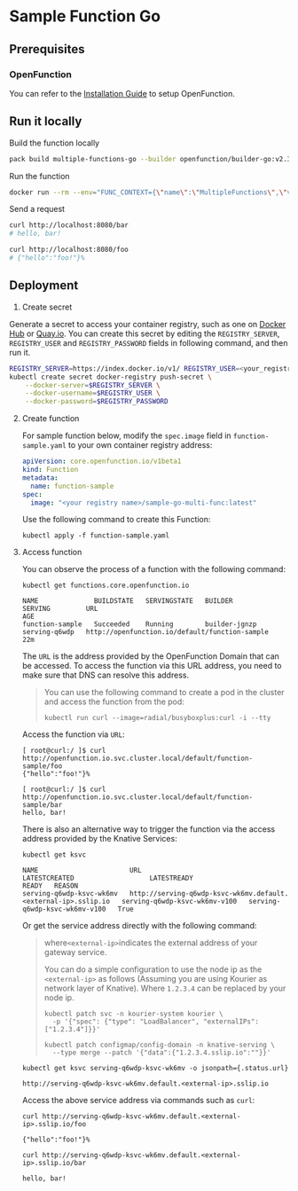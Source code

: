 # Sample Function Go

## Prerequisites

### OpenFunction

You can refer to the [Installation Guide](https://github.com/OpenFunction/OpenFunction#install-openfunction) to setup OpenFunction.

## Run it locally

Build the function locally

```sh
pack build multiple-functions-go --builder openfunction/builder-go:v2.3.0 --env FUNC_NAME="MultipleFunctions"  --env FUNC_CLEAR_SOURCE=true
```

Run the function

```sh
docker run --rm --env="FUNC_CONTEXT={\"name\":\"MultipleFunctions\",\"version\":\"v1.0.0\",\"port\":\"8080\",\"runtime\":\"Knative\"}" --env="CONTEXT_MODE=self-host" --name multiple-functions-go -p 8080:8080 multiple-functions-go
```

Send a request

```sh
curl http://localhost:8080/bar
# hello, bar!

curl http://localhost:8080/foo
# {"hello":"foo!"}%  
```


## Deployment

1. Create secret

Generate a secret to access your container registry, such as one on [Docker Hub](https://hub.docker.com/) or [Quay.io](https://quay.io/).
You can create this secret by editing the ``REGISTRY_SERVER``, ``REGISTRY_USER`` and ``REGISTRY_PASSWORD`` fields in following command, and then run it.

  ```bash
  REGISTRY_SERVER=https://index.docker.io/v1/ REGISTRY_USER=<your_registry_user> REGISTRY_PASSWORD=<your_registry_password>
  kubectl create secret docker-registry push-secret \
      --docker-server=$REGISTRY_SERVER \
      --docker-username=$REGISTRY_USER \
      --docker-password=$REGISTRY_PASSWORD
  ```

2. Create function

   For sample function below, modify the ``spec.image`` field in ``function-sample.yaml`` to your own container registry address:

    ```yaml
    apiVersion: core.openfunction.io/v1beta1
    kind: Function
    metadata:
      name: function-sample
    spec:
      image: "<your registry name>/sample-go-multi-func:latest"
    ```

   Use the following command to create this Function:

    ```shell
    kubectl apply -f function-sample.yaml
    ```

3. Access function

   You can observe the process of a function with the following command:

    ```shell
   kubectl get functions.core.openfunction.io
   
   NAME              BUILDSTATE   SERVINGSTATE   BUILDER         SERVING         URL                                              AGE
   function-sample   Succeeded    Running        builder-jgnzp   serving-q6wdp   http://openfunction.io/default/function-sample   22m
    ```

   The `URL` is the address provided by the OpenFunction Domain that can be accessed. To access the function via this URL address, you need to make sure that DNS can resolve this address.

   > You can use the following command to create a pod in the cluster and access the function from the pod:
   >
   > ```shell
   > kubectl run curl --image=radial/busyboxplus:curl -i --tty
   > ```
   
   Access the function via `URL`:
   
   ```shell
   [ root@curl:/ ]$ curl http://openfunction.io.svc.cluster.local/default/function-sample/foo
   {"hello":"foo!"}%
   
   [ root@curl:/ ]$ curl http://openfunction.io.svc.cluster.local/default/function-sample/bar
   hello, bar!
   ```
   
   There is also an alternative way to trigger the function via the access address provided by the Knative Services:

    ```shell
    kubectl get ksvc
     
    NAME                       URL                                                            LATESTCREATED                   LATESTREADY                     READY   REASON
    serving-q6wdp-ksvc-wk6mv   http://serving-q6wdp-ksvc-wk6mv.default.<external-ip>.sslip.io   serving-q6wdp-ksvc-wk6mv-v100   serving-q6wdp-ksvc-wk6mv-v100   True
    ```
   
   Or get the service address directly with the following command:
   
   > where` <external-ip> `indicates the external address of your gateway service.
   >
   > You can do a simple configuration to use the node ip as the `<external-ip>` as follows  (Assuming you are using Kourier as network layer of Knative). Where `1.2.3.4` can be replaced by your node ip.
   >
   > ```shell
    > kubectl patch svc -n kourier-system kourier \
    >   -p '{"spec": {"type": "LoadBalancer", "externalIPs": ["1.2.3.4"]}}'
    > 
    > kubectl patch configmap/config-domain -n knative-serving \
    >   --type merge --patch '{"data":{"1.2.3.4.sslip.io":""}}'
    > ```
   
    ```shell
    kubectl get ksvc serving-q6wdp-ksvc-wk6mv -o jsonpath={.status.url}
     
    http://serving-q6wdp-ksvc-wk6mv.default.<external-ip>.sslip.io
    ```
   
   Access the above service address via commands such as ``curl``:
   
    ```shell
    curl http://serving-q6wdp-ksvc-wk6mv.default.<external-ip>.sslip.io/foo
     
    {"hello":"foo!"}%
    
    curl http://serving-q6wdp-ksvc-wk6mv.default.<external-ip>.sslip.io/bar
     
    hello, bar!
    ```